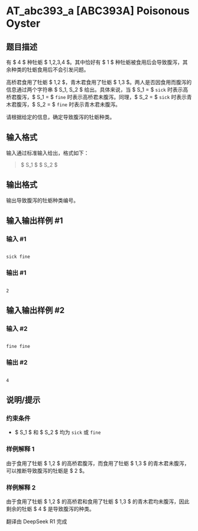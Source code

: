 # AT_abc393_a [ABC393A] Poisonous Oyster

## 题目描述

[problemUrl]: https://atcoder.jp/contests/abc393/tasks/abc393_a

有 $ 4 $ 种牡蛎 $ 1,2,3,4 $。其中恰好有 $ 1 $ 种牡蛎被食用后会导致腹泻，其余种类的牡蛎食用后不会引发问题。

高桥君食用了牡蛎 $ 1,2 $，青木君食用了牡蛎 $ 1,3 $。两人是否因食用而腹泻的信息通过两个字符串 $ S_1, S_2 $ 给出。具体来说，当 $ S_1 = $ `sick` 时表示高桥君腹泻，$ S_1 = $ `fine` 时表示高桥君未腹泻。同理，$ S_2 = $ `sick` 时表示青木君腹泻，$ S_2 = $ `fine` 时表示青木君未腹泻。

请根据给定的信息，确定导致腹泻的牡蛎种类。

## 输入格式

输入通过标准输入给出，格式如下：

> $ S_1 $ $ S_2 $

## 输出格式

输出导致腹泻的牡蛎种类编号。

## 输入输出样例 #1

### 输入 #1

```
sick fine
```

### 输出 #1

```
2
```

## 输入输出样例 #2

### 输入 #2

```
fine fine
```

### 输出 #2

```
4
```

## 说明/提示

### 约束条件

- $ S_1 $ 和 $ S_2 $ 均为 `sick` 或 `fine`

### 样例解释 1

由于食用了牡蛎 $ 1,2 $ 的高桥君腹泻，而食用了牡蛎 $ 1,3 $ 的青木君未腹泻，可以推断导致腹泻的牡蛎是 $ 2 $。

### 样例解释 2

由于食用了牡蛎 $ 1,2 $ 的高桥君和食用了牡蛎 $ 1,3 $ 的青木君均未腹泻，因此剩余的牡蛎 $ 4 $ 是导致腹泻的种类。

翻译由 DeepSeek R1 完成